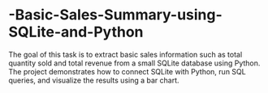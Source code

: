 # -Basic-Sales-Summary-using-SQLite-and-Python
The goal of this task is to extract basic sales information such as total quantity sold and total revenue from a small SQLite database using Python. The project demonstrates how to connect SQLite with Python, run SQL queries, and visualize the results using a bar chart.
